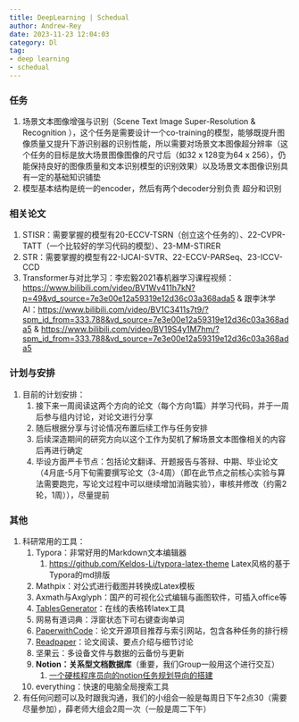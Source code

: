 ```yaml
---
title: DeepLearning | Schedual
author: Andrew-Rey
date: 2023-11-23 12:04:03
category: Dl
tag: 
- deep learning
- schedual
---
```



### 任务

1. 场景文本图像增强与识别（Scene Text Image Super-Resolution & Recognition ），这个任务是需要设计一个co-training的模型，能够既提升图像质量又提升下游识别器的识别性能，所以需要对场景文本图像超分辨率（这个任务的目标是放大场景图像图像的尺寸后（如32 x 128变为64 x 256），仍能保持良好的图像质量和文本识别模型的识别效果）以及场景文本图像识别具有一定的基础知识铺垫
2. 模型基本结构是统一的encoder，然后有两个decoder分别负责 超分和识别

### 相关论文

1. STISR：需要掌握的模型有20-ECCV-TSRN（创立这个任务的）、22-CVPR-TATT（一个比较好的学习代码的模型）、23-MM-STIRER
2. STR：需要掌握的模型有22-IJCAI-SVTR、22-ECCV-PARSeq、23-ICCV-CCD
3. Transformer与对比学习：李宏毅2021春机器学习课程视频：https://www.bilibili.com/video/BV1Wv411h7kN?p=49&vd_source=7e3e00e12a59319e12d36c03a368ada5 & 跟李沐学AI：https://www.bilibili.com/video/BV1C3411s7t9/?spm_id_from=333.788&vd_source=7e3e00e12a59319e12d36c03a368ada5  &  https://www.bilibili.com/video/BV19S4y1M7hm/?spm_id_from=333.788&vd_source=7e3e00e12a59319e12d36c03a368ada5

### 计划与安排

1. 目前的计划安排：
   1. 接下来一周阅读这两个方向的论文（每个方向1篇）并学习代码，并于一周后参与组内讨论，对论文进行分享
   2. 随后根据分享与讨论情况布置后续工作与任务安排
   3. 后续深造期间的研究方向以这个工作为契机了解场景文本图像相关的内容后再进行确定
   4. 毕设方面严卡节点：包括论文翻译、开题报告与答辩、中期、毕业论文（4月底-5月下旬需要撰写论文（3-4周）（即在此节点之前核心实验与算法需要跑完，写论文过程中可以继续增加消融实验），审核并修改（约需2轮，1周）），尽量提前

### 其他

1. 科研常用的工具：
   1. Typora：非常好用的Markdown文本编辑器
      1. https://github.com/Keldos-Li/typora-latex-theme Latex风格的基于Typora的md排版
   2. Mathpix：对公式进行截图并转换成Latex模板
   3. Axmath与Axglyph：国产的可视化公式编辑与画图软件，可插入office等
   4. [TablesGenerator](https://www.tablesgenerator.com/)：在线的表格转latex工具
   5. 网易有道词典：浮窗状态下可右键查询单词
   6. [PaperwithCode](https://paperswithcode.com/)：论文开源项目推荐与索引网站，包含各种任务的排行榜
   7. [Readpaper](https://readpaper.com/)：论文阅读、要点介绍与细节讨论
   8. 坚果云：多设备文件与数据的云备份与更新
   9. **Notion：关系型文档数据库**（重要，我们Group一般用这个进行交互）
      1. [一个硬核程序员向的notion任务规划导向的搭建](https://www.bilibili.com/video/BV1S541197f7?share_source=copy_web)
   10. everything：快速的电脑全局搜索工具
2. 有任何问题可以及时跟我沟通，我们的小组会一般是每周日下午2点30（需要尽量参加），薛老师大组会2周一次（一般是周二下午）

